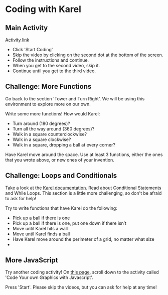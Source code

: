 # Coding with Karel

## Main Activity

[Activity link](http://hourofcode.codehs.com/)

*  Click 'Start Coding'
*  Skip the video by clicking on the second dot at the bottom of the screen.
*  Follow the instructions and continue.
*  When you get to the second video, skip it.
*  Continue until you get to the third video.

## Challenge: More Functions

Go back to the section 'Tower and Turn Right'. We will be using this environment
to explore more on our own.

Write some more functions! How would Karel:

*  Turn around (180 degrees)?
*  Turn all the way around (360 degrees)?
*  Walk in a square counterclockwise?
*  Walk in a square clockwise?
*  Walk in a square, dropping a ball at every corner?

Have Karel move around the space. Use at least 3 functions, either the ones that
you wrote above, or new ones of your invention.

## Challenge: Loops and Conditionals

Take a look at the [Karel documentation](https://codehs.com/glossary/term/40).
Read about Conditional Statements and While Loops. This section is a little more
challenging, so don't be afraid to ask for help!

Try to write functions that have Karel do the following:

*  Pick up a ball if there is one
*  Pick up a ball if there is one, put one down if there isn’t
*  Move until Karel hits a wall
*  Move until Karel finds a ball
*  Have Karel move around the perimeter of a grid, no matter what size
*  

## More JavaScript

Try another coding activity! On [this page](http://hourofcode.codehs.com/), scroll down to the activity called
'Code Your own Graphics with Javascript'.

Press 'Start'. Please skip the videos, but you can ask for help at any time!
